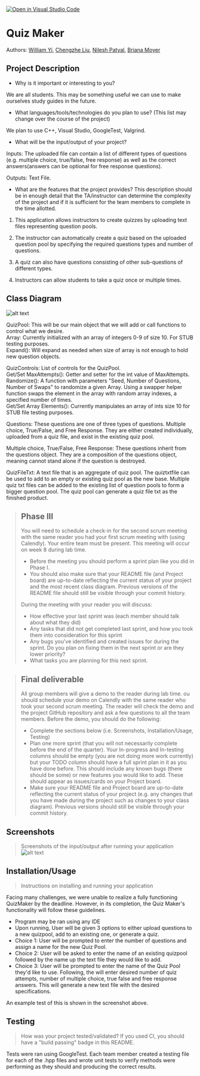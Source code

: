 [![Open in Visual Studio Code](https://classroom.github.com/assets/open-in-vscode-c66648af7eb3fe8bc4f294546bfd86ef473780cde1dea487d3c4ff354943c9ae.svg)](https://classroom.github.com/online_ide?assignment_repo_id=8894541&assignment_repo_type=AssignmentRepo)

# Quiz Maker
 
 
 Authors: [William Yi](https://github.com/will4yi), [Chengzhe Liu](https://github.com/uxxx0521), [Nilesh Patyal](https://github.com/nileshpat), [Briana Moyer](https://github.com/bailytt)


## Project Description
 * Why is it important or interesting to you?
 
 We are all students. This may be something useful we can use to make ourselves study guides in the future.
 
 * What languages/tools/technologies do you plan to use? (This list may change over the course of the project)
 
 We plan to use C++, Visual Studio, GoogleTest, Valgrind.
 
 * What will be the input/output of your project?
 
 Inputs: The uploaded file can contain a list of different types of
questions (e.g. multiple choice, true/false, free response) as well as the correct answers(answers can be optional for free response questions).
 
 Outputs: Text File.
 
 * What are the features that the project provides?
 This description should be in enough detail that the TA/instructor can determine the complexity of the project and if it is sufficient for the team members to complete in the time allotted. 
 
1) This application allows instructors to create quizzes by uploading text files representing question pools. 

2) The instructor can automatically create a quiz based on the uploaded question pool by specifying the required questions types and number of questions. 

3) A quiz can also have questions consisting of other sub-questions of different types. 

4) Instructors can allow students to take
a quiz once or multiple times. 


 
## Class Diagram
![alt text](https://i.imgur.com/H0NXX0n.png)

QuizPool: This will be our main object that we will add or call functions to control what we desire.  
Array: Currently initialized with an array of integers 0-9 of size 10. For STUB testing purposes.  
Expand(): Will expand as needed when size of array is not enough to hold new question objects.  


QuizControls: List of controls for the QuizPool.  
Get/Set MaxAttempts(): Getter and setter for the int value of MaxAttempts.  
Randomize(): A function with parameters "Seed, Number of Questions, Number of Swaps" to randomize a given Array. Using a swapper helper function swaps the element in the array with random array indexes, a specified number of times.  
Get/Set Array Elements(): Currently manipulates an array of ints size 10 for STUB file testing purposes.  


Questions: These questions are one of three types of questions. Multiple choice, True/False, and Free Response. They are either created individually, uploaded from a quiz file, and exist in the existing quiz pool.



Multiple choice, True/False, Free Response: These questions inherit from the questions object. They are a composition of the questions object, meaning cannot stand alone if the question is destroyed.



QuizFileTxt: A text file that is an aggregate of quiz pool. The quiztxtfile can be used to add to an empty or existing quiz pool as the new base. Multiple quiz txt files can be added to the existing list of question pools to form a bigger question pool. The quiz pool can generate a quiz file txt as the finished product.
 
 > ## Phase III
 > You will need to schedule a check-in for the second scrum meeting with the same reader you had your first scrum meeting with (using Calendly). Your entire team must be present. This meeting will occur on week 8 during lab time.
 > * Before the meeting you should perform a sprint plan like you did in Phase I.
 > * You should also make sure that your README file (and Project board) are up-to-date reflecting the current status of your project and the most recent class diagram. Previous versions of the README file should still be visible through your commit history.
> 
> During the meeting with your reader you will discuss: 
 > * How effective your last sprint was (each member should talk about what they did)
 > * Any tasks that did not get completed last sprint, and how you took them into consideration for this sprint
 > * Any bugs you've identified and created issues for during the sprint. Do you plan on fixing them in the next sprint or are they lower priority?
 > * What tasks you are planning for this next sprint.

 
 > ## Final deliverable
 > All group members will give a demo to the reader during lab time. ou should schedule your demo on Calendly with the same reader who took your second scrum meeting. The reader will check the demo and the project GitHub repository and ask a few questions to all the team members. 
 > Before the demo, you should do the following:
 > * Complete the sections below (i.e. Screenshots, Installation/Usage, Testing)
 > * Plan one more sprint (that you will not necessarily complete before the end of the quarter). Your In-progress and In-testing columns should be empty (you are not doing more work currently) but your TODO column should have a full sprint plan in it as you have done before. This should include any known bugs (there should be some) or new features you would like to add. These should appear as issues/cards on your Project board.
 > * Make sure your README file and Project board are up-to-date reflecting the current status of your project (e.g. any changes that you have made during the project such as changes to your class diagram). Previous versions should still be visible through your commit history. 
 
 ## Screenshots
 > Screenshots of the input/output after running your application
![alt text](https://i.imgur.com/9qeK7cB.png)


 ## Installation/Usage
 > Instructions on installing and running your application

Facing many challenges, we were unable to realize a fully functioning QuizMaker by the deadline. However, in its completion, the Quiz Maker's functionality will follow these guidelines.

- Program may be ran using any IDE
- Upon running, User will be given 3 options to either upload questions to a new quizpool, add to an existing one, or generate a quiz.
- Choice 1: User will be prompted to enter the number of questions and assign a name for the new Quiz Pool. 
- Choice 2: User will be asked to enter the name of an existing quizpool followed by the name up the text file they would like to add.
- Choice 3: User will be prompted to enter the name of the Quiz Pool they'd like to use. Following, the will enter desired number of quiz attempts, number of multiple choice, true false and free response answers. This will generate a new text file with the desired specifications. 

An example test of this is shown in the screenshot above.
 
 ## Testing
 > How was your project tested/validated? If you used CI, you should have a "build passing" badge in this README.

 Tests were ran using GoogleTest.
 Each team member created a testing file for each of the .hpp files and wrote unit tests to verify methods were performing as they should and producing the correct results. 

 
 
